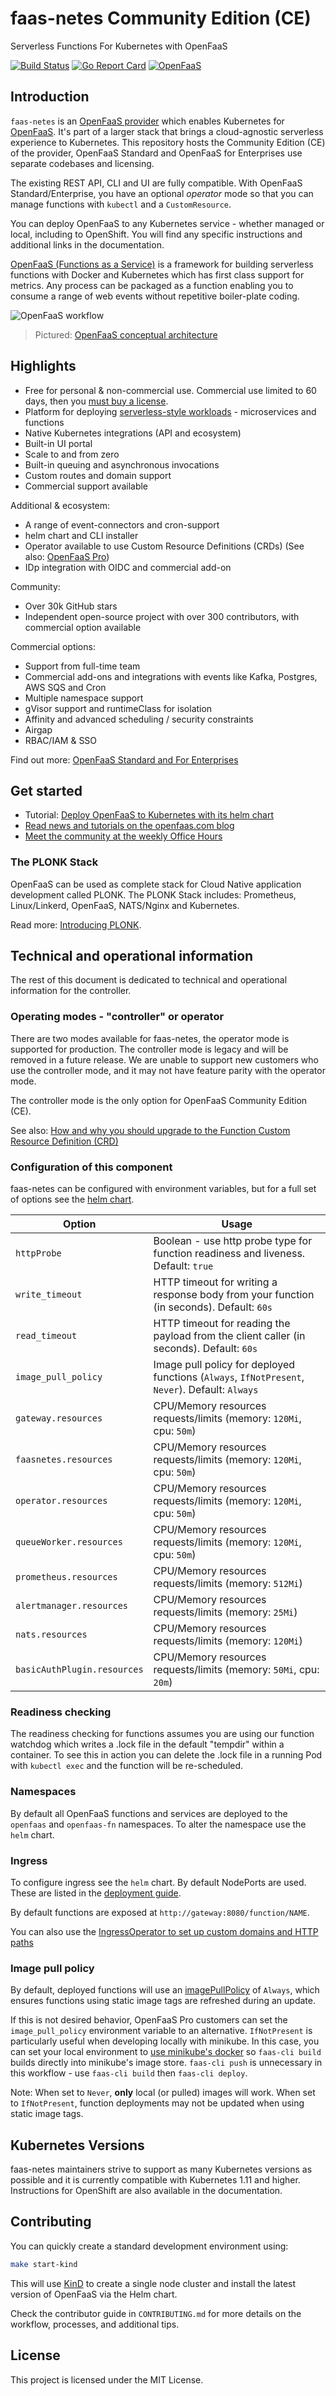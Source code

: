 faas-netes Community Edition (CE)
===========

Serverless Functions For Kubernetes with OpenFaaS

[![Build Status](https://github.com/openfaas/faas-netes/workflows/build/badge.svg?branch=master)](https://github.com/openfaas/faas-netes/actions)
[![Go Report Card](https://goreportcard.com/badge/github.com/openfaas/faas-netes)](https://goreportcard.com/report/github.com/openfaas/faas-netes)
[![OpenFaaS](https://img.shields.io/badge/openfaas-serverless-blue.svg)](https://www.openfaas.com)

## Introduction

`faas-netes` is an [OpenFaaS provider](https://github.com/openfaas/faas-provider) which enables Kubernetes for [OpenFaaS](https://github.com/openfaas/faas). It's part of a larger stack that brings a cloud-agnostic serverless experience to Kubernetes. This repository hosts the Community Edition (CE) of the provider, OpenFaaS Standard and OpenFaaS for Enterprises use separate codebases and licensing.

The existing REST API, CLI and UI are fully compatible. With OpenFaaS Standard/Enterprise, you have an optional *operator* mode so that you can manage functions with `kubectl` and a `CustomResource`.

You can deploy OpenFaaS to any Kubernetes service - whether managed or local, including to OpenShift. You will find any specific instructions and additional links in the documentation.

[OpenFaaS (Functions as a Service)](https://github.com/openfaas/faas) is a framework for building serverless functions with Docker and Kubernetes which has first class support for metrics. Any process can be packaged as a function enabling you to consume a range of web events without repetitive boiler-plate coding.

<img alt="OpenFaaS workflow" src="https://raw.githubusercontent.com/openfaas/faas/master/docs/of-workflow.png"></img>
> Pictured: [OpenFaaS conceptual architecture](https://docs.openfaas.com/architecture/stack/)

## Highlights

* Free for personal & non-commercial use. Commercial use limited to 60 days, then you [must buy a license](https://openfaas.com/pricing/).
* Platform for deploying [serverless-style workloads](https://docs.openfaas.com/reference/workloads/) - microservices and functions
* Native Kubernetes integrations (API and ecosystem)
* Built-in UI portal
* Scale to and from zero
* Built-in queuing and asynchronous invocations
* Custom routes and domain support
* Commercial support available

Additional & ecosystem:

* A range of event-connectors and cron-support
* helm chart and CLI installer
* Operator available to use Custom Resource Definitions (CRDs) (See also: [OpenFaaS Pro](https://openfaas.com/pricing))
* IDp integration with OIDC and commercial add-on

Community:

* Over 30k GitHub stars
* Independent open-source project with over 300 contributors, with commercial option available

Commercial options:

* Support from full-time team
* Commercial add-ons and integrations with events like Kafka, Postgres, AWS SQS and Cron
* Multiple namespace support
* gVisor support and runtimeClass for isolation
* Affinity and advanced scheduling / security constraints
* Airgap
* RBAC/IAM & SSO

Find out more: [OpenFaaS Standard and For Enterprises](https://www.openfaas.com/pricing)

## Get started

* Tutorial: [Deploy OpenFaaS to Kubernetes with its helm chart](https://docs.openfaas.com/deployment)
* [Read news and tutorials on the openfaas.com blog](https://www.openfaas.com/blog/)
* [Meet the community at the weekly Office Hours](https://docs.openfaas.com/community)

### The PLONK Stack

OpenFaaS can be used as complete stack for Cloud Native application development called PLONK. The PLONK Stack includes: Prometheus, Linux/Linkerd, OpenFaaS, NATS/Nginx and Kubernetes.

Read more: [Introducing PLONK](https://www.openfaas.com/blog/plonk-stack/).

## Technical and operational information

The rest of this document is dedicated to technical and operational information for the controller.

### Operating modes - "controller" or operator

There are two modes available for faas-netes, the operator mode is supported for production. The controller mode is legacy and will be removed in a future release. We are unable to support new customers who use the controller mode, and it may not have feature parity with the operator mode.

The controller mode is the only option for OpenFaaS Community Edition (CE).

See also: [How and why you should upgrade to the Function Custom Resource Definition (CRD)](https://www.openfaas.com/blog/upgrade-to-the-function-crd/)

### Configuration of this component

faas-netes can be configured with environment variables, but for a full set of options see the [helm chart](./chart/openfaas/).

| Option                      | Usage                                                                                            |
| --------------------------- | ------------------------------------------------------------------------------------------------ |
| `httpProbe`                 | Boolean - use http probe type for function readiness and liveness. Default: `true`              |
| `write_timeout`             | HTTP timeout for writing a response body from your function (in seconds). Default: `60s`         |
| `read_timeout`              | HTTP timeout for reading the payload from the client caller (in seconds). Default: `60s`         |
| `image_pull_policy`         | Image pull policy for deployed functions (`Always`, `IfNotPresent`, `Never`).  Default: `Always` |
| `gateway.resources`         | CPU/Memory resources requests/limits (memory: `120Mi`, cpu: `50m`)                               |
| `faasnetes.resources`       | CPU/Memory resources requests/limits (memory: `120Mi`, cpu: `50m`)                               |
| `operator.resources`        | CPU/Memory resources requests/limits (memory: `120Mi`, cpu: `50m`)                               |
| `queueWorker.resources`     | CPU/Memory resources requests/limits (memory: `120Mi`, cpu: `50m`)                               |
| `prometheus.resources`      | CPU/Memory resources requests/limits (memory: `512Mi`)                                           |
| `alertmanager.resources`    | CPU/Memory resources requests/limits (memory: `25Mi`)                                            |
| `nats.resources`            | CPU/Memory resources requests/limits (memory: `120Mi`)                                           |
| `basicAuthPlugin.resources` | CPU/Memory resources requests/limits (memory: `50Mi`, cpu: `20m`)                                |

### Readiness checking

The readiness checking for functions assumes you are using our function watchdog which writes a .lock file in the default "tempdir" within a container. To see this in action you can delete the .lock file in a running Pod with `kubectl exec` and the function will be re-scheduled.

### Namespaces

By default all OpenFaaS functions and services are deployed to the `openfaas` and `openfaas-fn` namespaces. To alter the namespace use the `helm` chart.

### Ingress

To configure ingress see the `helm` chart. By default NodePorts are used. These are listed in the [deployment guide](https://docs.openfaas.com/deployment).

By default functions are exposed at `http://gateway:8080/function/NAME`.

You can also use the [IngressOperator to set up custom domains and HTTP paths](https://github.com/openfaas/ingress-operator)

### Image pull policy

By default, deployed functions will use an [imagePullPolicy](https://kubernetes.io/docs/concepts/containers/images/#updating-images) of `Always`, which ensures functions using static image tags are refreshed during an update.

If this is not desired behavior, OpenFaaS Pro customers can set the `image_pull_policy` environment variable to an alternative. `IfNotPresent` is particularly useful when developing locally with minikube. In this case, you can set your local environment to [use minikube's docker](https://kubernetes.io/docs/getting-started-guides/minikube/#reusing-the-docker-daemon) so `faas-cli build` builds directly into minikube's image store.
`faas-cli push` is unnecessary in this workflow - use `faas-cli build` then `faas-cli deploy`.

Note: When set to `Never`, **only** local (or pulled) images will work.  When set to `IfNotPresent`, function deployments may not be updated when using static image tags.

## Kubernetes Versions

faas-netes maintainers strive to support as many Kubernetes versions as possible and it is currently compatible with Kubernetes 1.11 and higher. Instructions for OpenShift are also available in the documentation.

## Contributing

You can quickly create a standard development environment using:

```sh
make start-kind
```

This will use [KinD](https://github.com/kubernetes-sigs/kind) to create a single node cluster and install the latest version of OpenFaaS via the Helm chart.

Check the contributor guide in `CONTRIBUTING.md` for more details on the workflow, processes, and additional tips.

## License

This project is licensed under the MIT License.
